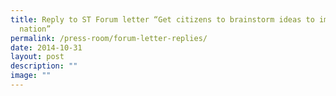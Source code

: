 ```yaml
---
title: Reply to ST Forum letter “Get citizens to brainstorm ideas to improve the
  nation”
permalink: /press-room/forum-letter-replies/
date: 2014-10-31
layout: post
description: ""
image: ""
---
```

